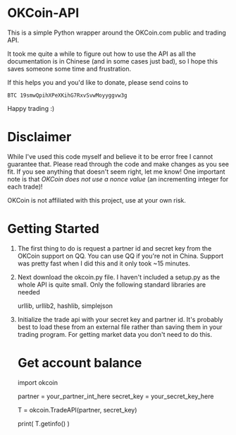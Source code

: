 OKCoin-API
==========

This is a simple Python wrapper around the OKCoin.com public and trading API.

It took me quite a while to figure out how to use the API as all the documentation
is in Chinese (and in some cases just bad), so I hope this saves someone some time and frustration.

If this helps you and you'd like to donate, please send coins to

    BTC 19smwQpihXPeXKihG7RxvSvwMoyyggvw3g
    
  
Happy trading :)

Disclaimer
==========

While I've used this code myself and believe it to be error free I cannot guarantee that.  Please read through the code and make changes as you see fit. If you see anything that doesn't seem right, let me know! One important note is that _OKCoin does not use a nonce value_ (an incrementing integer for each trade)!

OKCoin is not affiliated with this project, use at your own risk.

Getting Started
==========

1. The first thing to do is request a partner id and secret key from the OKCoin support on QQ.  You can use QQ if you're not in China.  Support was pretty fast when I did this and it only took ~15 minutes.

2. Next download the okcoin.py file. I haven't included a setup.py as the whole API is quite small.  Only the following standard libraries are needed

    urllib, urllib2, hashlib, simplejson
  
3. Initialize the trade api with your secret key and partner id.  It's probably best to load these from an external file rather than saving them in your trading program.  For getting market data you don't need to do this.

    # Get account balance
  
    import okcoin
  
    partner = your_partner_int_here
    secret_key = your_secret_key_here
  
    T = okcoin.TradeAPI(partner, secret_key)
  
    print( T.getinfo() )
  

  
